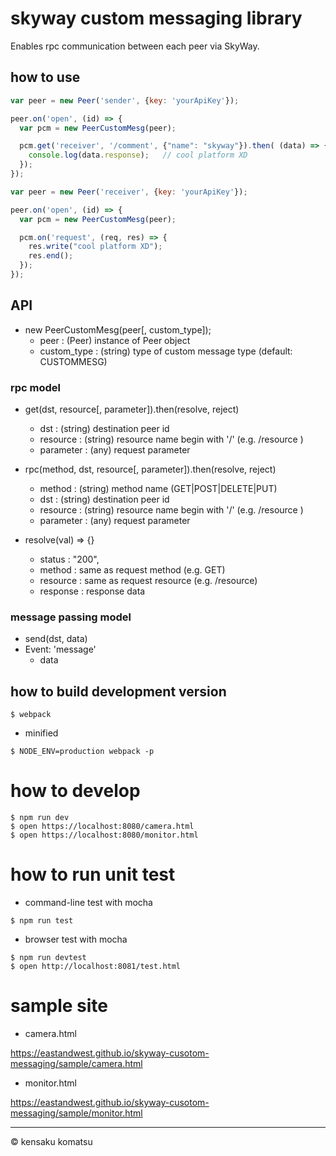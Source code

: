 # skyway custom messaging library

Enables rpc communication between each peer via SkyWay.

## how to use

```request.js
var peer = new Peer('sender', {key: 'yourApiKey'});

peer.on('open', (id) => {
  var pcm = new PeerCustomMesg(peer);

  pcm.get('receiver', '/comment', {"name": "skyway"}).then( (data) => {
    console.log(data.response);   // cool platform XD
  });
});
```

```response.js
var peer = new Peer('receiver', {key: 'yourApiKey'});

peer.on('open', (id) => {
  var pcm = new PeerCustomMesg(peer);

  pcm.on('request', (req, res) => {
    res.write("cool platform XD");
    res.end();
  });
});
```


## API

* new PeerCustomMesg(peer[, custom_type]);
  - peer : (Peer) instance of Peer object
  - custom_type : (string) type of custom message type (default: CUSTOMMESG)

### rpc model

* get(dst, resource[, parameter]).then(resolve, reject)
  - dst : (string) destination peer id
  - resource : (string) resource name begin with '/' (e.g. /resource )
  - parameter : (any) request parameter

* rpc(method, dst, resource[, parameter]).then(resolve, reject)
  - method : (string) method name (GET|POST|DELETE|PUT)
  - dst : (string) destination peer id
  - resource : (string) resource name begin with '/' (e.g. /resource )
  - parameter : (any) request parameter

* resolve(val) => {}
  - status : "200",
  - method : same as request method (e.g. GET)
  - resource : same as request resource (e.g. /resource)
  - response : response data

### message passing model

* send(dst, data)
* Event: 'message'
  - data

## how to build development version

```
$ webpack
```

* minified

```
$ NODE_ENV=production webpack -p
```

# how to develop

```
$ npm run dev
$ open https://localhost:8080/camera.html
$ open https://localhost:8080/monitor.html
```

# how to run unit test

* command-line test with mocha

```
$ npm run test
```

* browser test with mocha

```
$ npm run devtest
$ open http://localhost:8081/test.html
```

# sample site

* camera.html

https://eastandwest.github.io/skyway-cusotom-messaging/sample/camera.html

* monitor.html

https://eastandwest.github.io/skyway-cusotom-messaging/sample/monitor.html

---
&copy; kensaku komatsu
